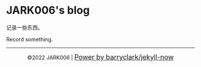 # JARK006's blog

记录一些东西。

Record something.

---
<center>©2022 JARK006 | <a href="https://github.com/barryclark/jekyll-now" style="font-size:18px;">Power by barryclark/jekyll-now</a></center>